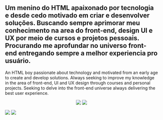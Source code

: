 Um menino do HTML apaixonado por tecnologia e desde cedo motivado em criar e desenvolver soluções. Buscando sempre aprimorar meu conhecimento na area do front-end, design UI e UX por meio de cursos e projetos pessoais. Procurando me aprofundar no universo front-end entregando sempre a melhor experiencia pro usuário.
-
An HTML boy passionate about technology and motivated from an early age to create and develop solutions. Always seeking to improve my knowledge in the area of front-end, UI and UX design through courses and personal projects. Seeking to delve into the front-end universe always delivering the best user experience.
<p align=center>
<img src="https://img.shields.io/badge/%20-Linkedin-blue?"/>
<img src="https://img.shields.io/badge/Site-Apresenta%C3%A7%C3%A3o-success"/>
  </p>

<img src="https://github-readme-stats.vercel.app/api?username=Roberto-Rabelo&show_icons=true&theme=radical&include_all_commits=true"/>
<img src="https://github-readme-stats.vercel.app/api/top-langs/?username=Roberto-rabelo&layout=compact&theme=radical"/>

